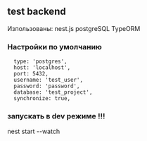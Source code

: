 ## test backend 
Изпользованы: nest.js postgreSQL TypeORM      


### Настройки по умолчанию
      type: 'postgres',  
      host: 'localhost',  
      port: 5432,  
      username: 'test_user',  
      password: 'password',  
      database: 'test_project',  
      synchronize: true, 


### запускать в dev режиме !!!  
nest start --watch
